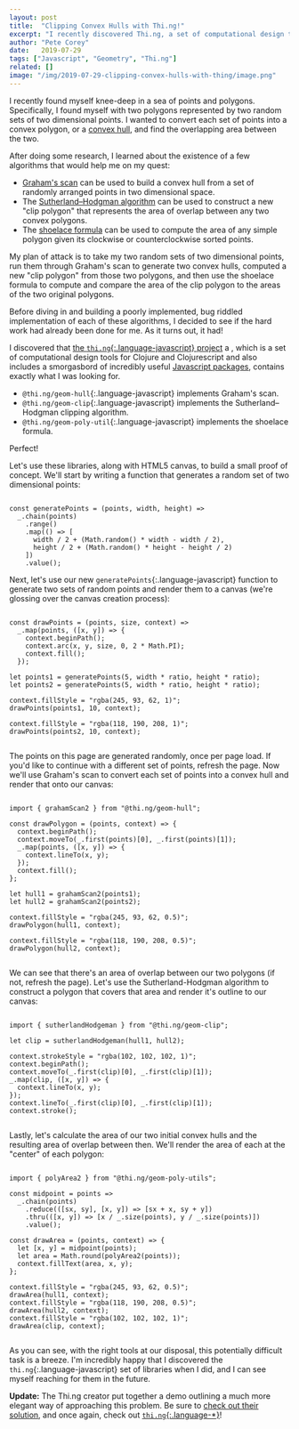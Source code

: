 ```yaml
---
layout: post
title:  "Clipping Convex Hulls with Thi.ng!"
excerpt: "I recently discovered Thi.ng, a set of computational design tools created by the Clojure and Clojurescript community, and it helped me traverse my way through a sea of points and polygons. Check out how we can use the tools to generate convex hulls, clip polygons, and calculate polygon areas."
author: "Pete Corey"
date:   2019-07-29
tags: ["Javascript", "Geometry", "Thi.ng"]
related: []
image: "/img/2019-07-29-clipping-convex-hulls-with-thing/image.png"
---
```


I recently found myself knee-deep in a sea of points and polygons. Specifically, I found myself with two polygons represented by two random sets of two dimensional points. I wanted to convert each set of points into a convex polygon, or a [convex hull](https://en.wikipedia.org/wiki/Convex_hull), and find the overlapping area between the two.

After doing some research, I learned about the existence of a few algorithms that would help me on my quest:

- [Graham's scan](https://en.wikipedia.org/wiki/Graham_scan) can be used to build a convex hull from a set of randomly arranged points in two dimensional space.
- The [Sutherland–Hodgman algorithm](https://en.wikipedia.org/wiki/Sutherland%E2%80%93Hodgman_algorithm) can be used to construct a new "clip polygon" that represents the area of overlap between any two convex polygons.
- The [shoelace formula](https://en.wikipedia.org/wiki/Shoelace_formula) can be used to compute the area of any simple polygon given its clockwise or counterclockwise sorted points.

My plan of attack is to take my two random sets of two dimensional points, run them through Graham's scan to generate two convex hulls, computed a new "clip polygon" from those two polygons, and then use the shoelace formula to compute and compare the area of the clip polygon to the areas of the two original polygons.

Before diving in and building a poorly implemented, bug riddled implementation of each of these algorithms, I decided to see if the hard work had already been done for me. As it turns out, it had!

I discovered that [the `thi.ng`{:.language-javascript} project](http://thi.ng/) a , which is a set of computational design tools for Clojure and Clojurescript and also includes a smorgasbord of incredibly useful [Javascript packages](https://github.com/thi-ng/umbrella), contains exactly what I was looking for.

- `@thi.ng/geom-hull`{:.language-javascript} implements Graham's scan.
- `@thi.ng/geom-clip`{:.language-javascript} implements the Sutherland–Hodgman clipping algorithm.
- `@thi.ng/geom-poly-util`{:.language-javascript} implements the shoelace formula.

Perfect!

Let's use these libraries, along with HTML5 canvas, to build a small proof of concept. We'll start by writing a function that generates a random set of two dimensional points:

<pre class="language-javascript"><code class="language-javascript">
const generatePoints = (points, width, height) =>
  _.chain(points)
    .range()
    .map(() => [
      width / 2 + (Math.random() * width - width / 2),
      height / 2 + (Math.random() * height - height / 2)
    ])
    .value();
</code></pre>

Next, let's use our new `generatePoints`{:.language-javascript} function to generate two sets of random points and render them to a canvas (we're glossing over the canvas creation process):


<pre class="language-javascript"><code class="language-javascript">
const drawPoints = (points, size, context) =>
  _.map(points, ([x, y]) => {
    context.beginPath();
    context.arc(x, y, size, 0, 2 * Math.PI);
    context.fill();
  });

let points1 = generatePoints(5, width * ratio, height * ratio);
let points2 = generatePoints(5, width * ratio, height * ratio);

context.fillStyle = "rgba(245, 93, 62, 1)";
drawPoints(points1, 10, context);

context.fillStyle = "rgba(118, 190, 208, 1)";
drawPoints(points2, 10, context);
</code></pre>

<div id="root1" style="display: flex; flex-direction: column; align-items: center; justify-content: center; margin: 0;"></div>

The points on this page are generated randomly, once per page load. If you'd like to continue with a different set of points, refresh the page. Now we'll use Graham's scan to convert each set of points into a convex hull and render that onto our canvas:

<pre class="language-javascript"><code class="language-javascript">
import { grahamScan2 } from "@thi.ng/geom-hull";

const drawPolygon = (points, context) => {
  context.beginPath();
  context.moveTo(_.first(points)[0], _.first(points)[1]);
  _.map(points, ([x, y]) => {
    context.lineTo(x, y);
  });
  context.fill();
};

let hull1 = grahamScan2(points1);
let hull2 = grahamScan2(points2);

context.fillStyle = "rgba(245, 93, 62, 0.5)";
drawPolygon(hull1, context);

context.fillStyle = "rgba(118, 190, 208, 0.5)";
drawPolygon(hull2, context);
</code></pre>

<div id="root2" style="display: flex; flex-direction: column; align-items: center; justify-content: center; margin: 0;"></div>

We can see that there's an area of overlap between our two polygons (if not, refresh the page). Let's use the Sutherland-Hodgman algorithm to construct a polygon that covers that area and render it's outline to our canvas:

<pre class="language-javascript"><code class="language-javascript">
import { sutherlandHodgeman } from "@thi.ng/geom-clip";

let clip = sutherlandHodgeman(hull1, hull2);

context.strokeStyle = "rgba(102, 102, 102, 1)";
context.beginPath();
context.moveTo(_.first(clip)[0], _.first(clip)[1]);
_.map(clip, ([x, y]) => {
  context.lineTo(x, y);
});
context.lineTo(_.first(clip)[0], _.first(clip)[1]);
context.stroke();
</code></pre>

<div id="root3" style="display: flex; flex-direction: column; align-items: center; justify-content: center; margin: 0;"></div>

Lastly, let's calculate the area of our two initial convex hulls and the resulting area of overlap between then. We'll render the area of each at the "center" of each polygon:

<pre class="language-javascript"><code class="language-javascript">
import { polyArea2 } from "@thi.ng/geom-poly-utils";

const midpoint = points =>
  _.chain(points)
    .reduce(([sx, sy], [x, y]) => [sx + x, sy + y])
    .thru(([x, y]) => [x / _.size(points), y / _.size(points)])
    .value();

const drawArea = (points, context) => {
  let [x, y] = midpoint(points);
  let area = Math.round(polyArea2(points));
  context.fillText(area, x, y);
};

context.fillStyle = "rgba(245, 93, 62, 0.5)";
drawArea(hull1, context);
context.fillStyle = "rgba(118, 190, 208, 0.5)";
drawArea(hull2, context);
context.fillStyle = "rgba(102, 102, 102, 1)";
drawArea(clip, context);
</code></pre>

<div id="root4" style="display: flex; flex-direction: column; align-items: center; justify-content: center; margin: 0;"></div>

As you can see, with the right tools at our disposal, this potentially difficult task is a breeze. I'm incredibly happy that I discovered the `thi.ng`{:.language-javascript} set of libraries when I did, and I can see myself reaching for them in the future.

<strong>Update:</strong> The Thi.ng creator put together a demo outlining a much more elegant way of approaching this problem. Be sure to [check out their solution](https://gist.github.com/postspectacular/063b190b5540a1615f3e43a6fcb82fdd), and once again, check out [`thi.ng`{:.language-*}](http://thi.ng/)!

<script src="/js/2019-07-29-clipping-convex-hulls-with-thing/runtime.js"></script>
<script src="/js/2019-07-29-clipping-convex-hulls-with-thing/app.js"></script>
<script src="/js/2019-07-29-clipping-convex-hulls-with-thing/main.js"></script>

<style>
canvas {
  width: 100%;
  height: 100%;
}
</style>
